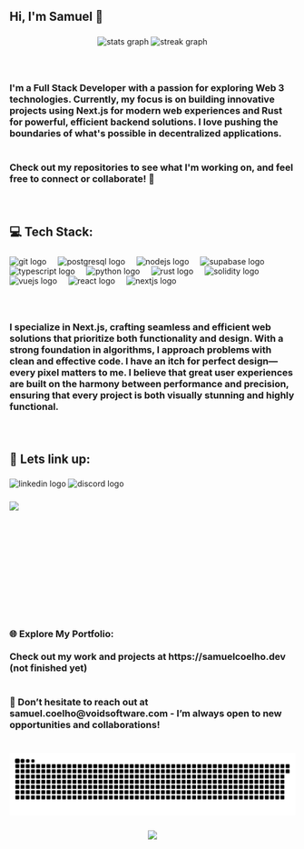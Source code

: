 <h2 align="left">Hi, I'm Samuel 💎</h2>

###

<div align="center">
  <img src="https://github-readme-stats.vercel.app/api?username=devStr0ke&hide_title=false&hide_rank=false&show_icons=true&include_all_commits=true&count_private=true&disable_animations=false&theme=gotham&locale=en&hide_border=false&custom_title=My%20stats" height="200" alt="stats graph"  />
  <img src="https://streak-stats.demolab.com?user=devStr0ke&locale=en&mode=daily&theme=gotham&hide_border=false&border_radius=5" height="200" alt="streak graph"  />
</div>

###

<br clear="both">

<h3 align="left">I'm a Full Stack Developer with a passion for exploring Web 3 technologies. Currently, my focus is on building innovative projects using Next.js for modern web experiences and Rust for powerful, efficient backend solutions. I love pushing the boundaries of what's possible in decentralized applications.  <br><br><br>Check out my repositories to see what I'm working on, and feel free to connect or collaborate! 🚀</h3>

###

<br clear="both">

<h2 align="left">💻 Tech Stack:</h2>

###

<div align="left">
  <img src="https://cdn.simpleicons.org/git/F05032" height="60" alt="git logo"  />
  <img width="12" />
  <img src="https://cdn.jsdelivr.net/gh/devicons/devicon/icons/postgresql/postgresql-original.svg" height="60" alt="postgresql logo"  />
  <img width="12" />
  <img src="https://cdn.jsdelivr.net/gh/devicons/devicon/icons/nodejs/nodejs-original.svg" height="60" alt="nodejs logo"  />
  <img width="12" />
  <img src="https://skillicons.dev/icons?i=supabase" height="60" alt="supabase logo"  />
  <img width="12" />
  <img src="https://cdn.jsdelivr.net/gh/devicons/devicon/icons/typescript/typescript-original.svg" height="60" alt="typescript logo"  />
  <img width="12" />
  <img src="https://cdn.jsdelivr.net/gh/devicons/devicon/icons/python/python-original.svg" height="60" alt="python logo"  />
  <img width="12" />
  <img src="https://skillicons.dev/icons?i=rust" height="60" alt="rust logo"  />
  <img width="12" />
  <img src="https://cdn.simpleicons.org/solidity/363636" height="60" alt="solidity logo"  />
  <img width="12" />
  <img src="https://cdn.jsdelivr.net/gh/devicons/devicon/icons/vuejs/vuejs-original.svg" height="60" alt="vuejs logo"  />
  <img width="12" />
  <img src="https://cdn.jsdelivr.net/gh/devicons/devicon/icons/react/react-original.svg" height="60" alt="react logo"  />
  <img width="12" />
  <img src="https://cdn.jsdelivr.net/gh/devicons/devicon/icons/nextjs/nextjs-original.svg" height="60" alt="nextjs logo"  />
</div>

###

<br clear="both">

<h3 align="left">I specialize in Next.js, crafting seamless and efficient web solutions that prioritize both functionality and design. With a strong foundation in algorithms, I approach problems with clean and effective code. I have an itch for perfect design—every pixel matters to me. I believe that great user experiences are built on the harmony between performance and precision, ensuring that every project is both visually stunning and highly functional.</h3>

###

<br clear="both">

<h2 align="left">🔗 Lets link up:</h2>

###

<div align="left">
  <img src="https://img.shields.io/static/v1?message=LinkedIn&logo=linkedin&label=&color=0077B5&logoColor=white&labelColor=&style=plastic" height="40" alt="linkedin logo"  />
  <img src="https://img.shields.io/static/v1?message=Discord&logo=discord&label=&color=7289DA&logoColor=white&labelColor=&style=plastic" height="40" alt="discord logo"  />
</div>

###

<img align="left" height="200" src="https://media.giphy.com/media/105TPTlFrqaW1G/giphy.gif?cid=ecf05e476uldcw82fywb4f6ce2x24ibw0q74sdjqu0vujeh9&ep=v1_gifs_related&rid=giphy.gif&ct=g"  />

###

<br clear="both">

<h3 align="left">🌐 Explore My Portfolio: <br><br>Check out my work and projects at https://samuelcoelho.dev (not finished yet)<br><br><br>💌 Don’t hesitate to reach out at samuel.coelho@voidsoftware.com - I’m always open to new opportunities and collaborations!</h3>

###

<br clear="both">

<img src="https://raw.githubusercontent.com/devStr0ke/devStr0ke/output/snake.svg" alt="Snake animation" />

###

<div align="center">
  <img src="https://profile-counter.glitch.me/devStr0ke/count.svg?"  />
</div>

###

